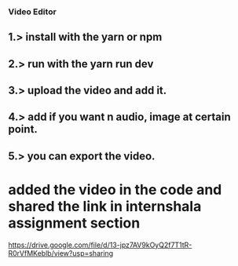 ### Video Editor

## 1.> install with the yarn or npm
## 2.> run with the yarn run dev
## 3.> upload the video and add it.
## 4.> add if you want n audio, image at certain point.
## 5.> you can export the video.

# added the video in the code and shared the link in internshala assignment section

https://drive.google.com/file/d/13-jpz7AV9kOyQ2f7T1tR-R0rVfMKeblb/view?usp=sharing